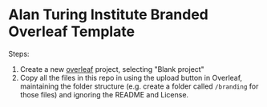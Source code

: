 # Alan Turing Institute Branded Overleaf Template

Steps:
1. Create a new [overleaf](https://www.overleaf.com/) project, selecting "Blank project"
2. Copy all the files in this repo in using the upload button in Overleaf, maintaining the folder structure (e.g. create a folder called `/branding` for those files) and ignoring the README and License.

